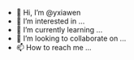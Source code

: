 - 👋 Hi, I’m @yxiawen
- 👀 I’m interested in ...
- 🌱 I’m currently learning ...
- 💞️ I’m looking to collaborate on ...
- 📫 How to reach me ...

<!---
yxiawen/yxiawen is a ✨ special ✨ repository because its `README.md` (this file) appears on your GitHub profile.
You can click the Preview link to take a look at your changes.
--->
